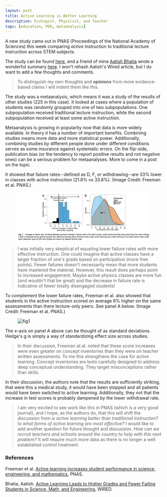 ```yaml
---
layout: post
title: Active Learning is Better Learning
description: Ecologist, Physicist, and Teacher
tags: [education, PER, metaanalysis]
---
```


A new study came out in PNAS (Proceedings of the National Academy of Sciences) this week comparing _active_ instruction to traditional lecture instruction across STEM subjects.

The study can be found [here](http://www.pnas.org/content/early/2014/05/08/1319030111.full.pdf+html), and a friend of mine [Aatish Bhatia](https://twitter.com/aatishb) wrote a wonderful summary [here](http://www.wired.com/2014/05/empzeal-active-learning/).  I won't rehash Aatish's Wired article, but I do want to add a few thoughts and comments.

> To distinguish my own thoughts and **opinions** from more evidence-based claims I will indent them like this.

The study was a metaanalysis, which means it was a study of the results of other studies (225 in this case).  It looked at cases where a population of students was randomly grouped into one of two subpopulations.  One subpopulation received traditional lecture instruction, while the second subpopulation received at least some active instruction.

<div class="message">
Metaanalysis is growing in popularity now that data is more widely available.  In theory it has a number of important benefits.  Combining studies means more data and more statistical power.  Additionally, combining studies by different people done under different conditions serves as some insurance against systematic errors.  On the flip-side, publication bias (or the tendency to report positive results and not negative ones) can be a serious problem for metaanalyses. More to come in a post on the topic.
</div>

It showed that failure rates--defined as D, F, or withdrawing--are 33% lower in classes with active instruction (21.8% vs 33.8%). (Image Credit: Freeman et al. PNAS.)

<figure>
	<img src="../post_images/ActiveLearning_failure_rate_caption.png" alt="fig1">
	<figcaption></figcaption>
</figure>

> I was initially very skeptical of equating lower failure rates with more effective instruction.  One could imagine that active classes have a larger fraction of one's grade based on participation (more free points).  Fewer failures doesn't necessarily mean that more students have mastered the material.  However, this result does perhaps point to increased engagement.  Maybe active physics classes are more fun (and wouldn't that be great) and the decrease in failure rate is indicative of fewer totally disengaged students! 

To complement the lower failure rates, Freeman et al. also showed that students in the active instruction scored on average 6% higher on the same assessments than there lecture-only peers.  See panel A below. (Image Credit: Freeman et al. PNAS.)

<figure>
	<img src="{{ site.baseurl }}/post_images/ActiveLearning_score_increase_caption.png" alt="fig1">
	<figcaption></figcaption>
</figure>

<div class="message">
The x-axis on panel A above can be thought of as standard deviations.  Hedge's g is simply a way of standardizing effect size across studies.
</div>


> In their discussion, Freeman at al. noted that these score increases were even greater on concept inventories than they were on teacher written assessments.  To me this strengthens the case for active learning.  Concept inventories are tests carefully designed to address deep conceptual understanding.  They target misconceptions rather than skills. 

In their discussion, the authors note that the results are sufficiently striking, that were this a medical study, it would have been stopped and all patients would have been switched to active learning.  Additionally, they not that the increase in test scores is probably dampened by the lower withdrawal rate.

> I am very excited to see work like this in PNAS (which is a very good journal), and I hope, as the authors do, that this will shift the discussion from _is active learning better than traditional instruction?_ to _what forms of active learning are most effective?_  I would like to add another question for future thought and discussion. _How can we recruit teachers and schools around the country to help with this next problem?_  It will require much more data as there is no longer a well established control treatment.

### References

Freeman et al. [Active learning increases student performance in science, engineering, and mathematics.](http://www.pnas.org/content/early/2014/05/08/1319030111.full.pdf+html) PNAS.

Bhatia, Aatish. [Active Learning Leads to Higher Grades and Fewer Failing Students in Science, Math, and Engineering.](http://www.wired.com/2014/05/empzeal-active-learning/) WIRED.


